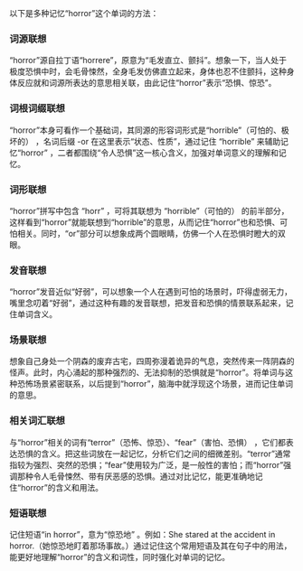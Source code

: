以下是多种记忆“horror”这个单词的方法：

### 词源联想
“horror”源自拉丁语“horrere”，原意为“毛发直立、颤抖”。想象一下，当人处于极度恐惧中时，会毛骨悚然，全身毛发仿佛直立起来，身体也忍不住颤抖，这种身体反应就和词源所表达的意思相关联，由此记住“horror”表示“恐惧、惊恐”。

### 词根词缀联想
“horror”本身可看作一个基础词，其同源的形容词形式是“horrible”（可怕的、极坏的） ，名词后缀 -or 在这里表示“状态、性质”，通过记住 “horrible” 来辅助记忆“horror” ，二者都围绕“令人恐惧”这一核心含义，加强对单词意义的理解和记忆。

### 词形联想
“horror”拼写中包含 “horr” ，可将其联想为 “horrible”（可怕的） 的前半部分，这样看到“horror”就能联想到“horrible”的意思，从而记住“horror”也和恐惧、可怕相关。同时，“or”部分可以想象成两个圆眼睛，仿佛一个人在恐惧时瞪大的双眼。

### 发音联想
“horror”发音近似“好弱”，可以想象一个人在遇到可怕的场景时，吓得虚弱无力，嘴里念叨着“好弱”，通过这种有趣的发音联想，把发音和恐惧的情景联系起来，记住单词含义。

### 场景联想
想象自己身处一个阴森的废弃古宅，四周弥漫着诡异的气息，突然传来一阵阴森的怪声。此时，内心涌起的那种强烈的、无法抑制的恐惧就是“horror”。将单词与这种恐怖场景紧密联系，以后提到“horror”，脑海中就浮现这个场景，进而记住单词的意思。

### 相关词汇联想
与“horror”相关的词有“terror”（恐怖、惊恐）、“fear”（害怕、恐惧） ，它们都表达恐惧的含义。把这些词放在一起记忆，分析它们之间的细微差别。“terror”通常指较为强烈、突然的恐惧；“fear”使用较为广泛，是一般性的害怕；而“horror”强调那种令人毛骨悚然、带有厌恶感的恐惧。通过对比记忆，能更准确地记住“horror”的含义和用法。

### 短语联想
记住短语“in horror”，意为“惊恐地” 。例如：She stared at the accident in horror.（她惊恐地盯着那场事故。）通过记住这个常用短语及其在句子中的用法，能更好地理解“horror”的含义和词性，同时强化对单词的记忆。 